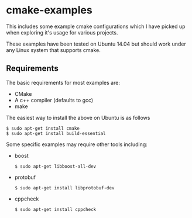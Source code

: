 # cmake-examples
This includes some example cmake configurations which I have picked up when exploring it's usage for various projects.

These examples have been tested on Ubuntu 14.04 but should work under any Linux system that supports cmake.

## Requirements

The basic requirements for most examples are:

  * CMake
  * A c++ compiler (defaults to gcc)
  * make

The easiest way to install the above on Ubuntu is as follows

```
$ sudo apt-get install cmake
$ sudo apt-get install build-essential
```

Some specific examples may require other tools including:

  * boost
    ```
    $ sudo apt-get libboost-all-dev
    ```
  * protobuf
    ```
    $ sudo apt-get install libprotobuf-dev
    ```
  * cppcheck
    ```
    $ sudo apt-get install cppcheck
    ```

